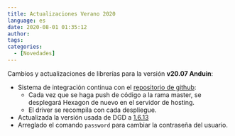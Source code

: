 ```yaml
---
title: Actualizaciones Verano 2020
language: es
date: 2020-08-01 01:35:12
author:
tags:
categories:
  - [Novedades]
---
```


Cambios y actualizaciones de librerías para la versión **v20.07 Anduin**:

  * Sistema de integración continua con el [repositorio de github](https://github.com/houseofmaldorne/hexagon):
    * Cada vez que se haga push de código a la rama master, se desplegará Hexagon de nuevo en el servidor de hosting.
    * El driver se recompila con cada despliegue.
  * Actualizada la versión usada de DGD a [1.6.13](https://github.com/dworkin/dgd/tree/1.6.13)
  * Arreglado el comando `password` para cambiar la contraseña del usuario.
